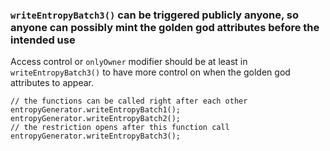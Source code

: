 ### `writeEntropyBatch3()` can be triggered publicly anyone, so anyone can possibly mint the golden god attributes before the intended use

Access control or `onlyOwner` modifier should be at least in `writeEntropyBatch3()` to have more control on when the golden god attributes to appear. 

```
// the functions can be called right after each other
entropyGenerator.writeEntropyBatch1();
entropyGenerator.writeEntropyBatch2();
// the restriction opens after this function call
entropyGenerator.writeEntropyBatch3();
```





